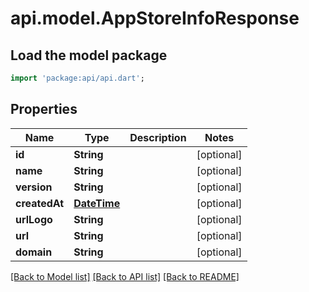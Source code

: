 # api.model.AppStoreInfoResponse

## Load the model package
```dart
import 'package:api/api.dart';
```

## Properties
Name | Type | Description | Notes
------------ | ------------- | ------------- | -------------
**id** | **String** |  | [optional] 
**name** | **String** |  | [optional] 
**version** | **String** |  | [optional] 
**createdAt** | [**DateTime**](DateTime.md) |  | [optional] 
**urlLogo** | **String** |  | [optional] 
**url** | **String** |  | [optional] 
**domain** | **String** |  | [optional] 

[[Back to Model list]](../README.md#documentation-for-models) [[Back to API list]](../README.md#documentation-for-api-endpoints) [[Back to README]](../README.md)


